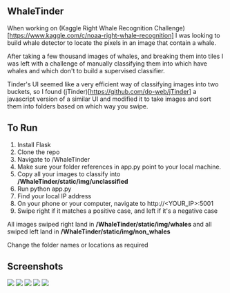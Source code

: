 WhaleTinder
-----------

When working on (Kaggle Right Whale Recognition Challenge)[https://www.kaggle.com/c/noaa-right-whale-recognition] I was looking to build whale detector to locate the pixels in an image that contain a whale.

After taking a few thousand images of whales, and breaking them into tiles I was left with a challenge of manually classifying them into which have whales and which don't to build a supervised classifier.

Tinder's UI seemed like a very efficient way of classifying images into two buckets, so I found (jTinder)[https://github.com/do-web/jTinder] a javascript version of a similar UI and modified it to take images and sort them into folders based on which way you swipe.


To Run
-------

1. Install Flask
2. Clone the repo
3. Navigate to /WhaleTinder
4. Make sure your folder references in app.py point to your local machine.
5. Copy all your images to classify into  **/WhaleTinder/static/img/unclassified**
6. Run python app.py
7. Find your local IP address
8. On your phone or your computer, navigate to http://<YOUR_IP>:5001
9. Swipe right if it matches a positive case, and left if it's a negative case

All images swiped right land in **/WhaleTinder/static/img/whales** and all swiped left land in **/WhaleTinder/static/img/non_whales**

Change the folder names or locations as required


Screenshots
-----------

<img src = "https://github.com/GerHarte/WhaleTinder/blob/master/static/img/screenshots/IMG_4803.PNG" />

<img src = "https://github.com/GerHarte/WhaleTinder/blob/master/static/img/screenshots/IMG_4804.PNG" />

<img src = "https://github.com/GerHarte/WhaleTinder/blob/master/static/img/screenshots/IMG_4805.PNG" />

<img src = "https://github.com/GerHarte/WhaleTinder/blob/master/static/img/screenshots/IMG_4806.PNG" />

<img src = "https://github.com/GerHarte/WhaleTinder/blob/master/static/img/screenshots/IMG_4807.PNG" />